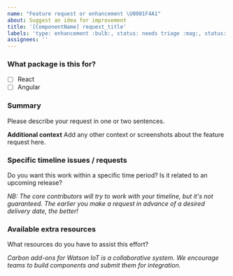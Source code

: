 ```yaml
---
name: "Feature request or enhancement \U0001F4A1"
about: Suggest an idea for improvement
title: '[ComponentName] request_title'
labels: 'type: enhancement :bulb:, status: needs triage :mag:, status: needs priority :inbox_tray:'
assignees: ''
---
```


<!--

Use this template if you want to request a new feature, or a change to an
existing feature.

If you'd like to request an entirely new component, please use the component request template instead.

If you are reporting a bug or problem, please use the bug template instead.

-->

### What package is this for?

- [ ] React
- [ ] Angular

### Summary

Please describe your request in one or two sentences.

**Additional context**
Add any other context or screenshots about the feature request here.

### Specific timeline issues / requests

Do you want this work within a specific time period? Is it related to an
upcoming release?

_NB: The core contributors will try to work with your timeline, but it's not
guaranteed. The earlier you make a request in advance of a desired delivery
date, the better!_

### Available extra resources

What resources do you have to assist this effort?

_Carbon add-ons for Watson IoT is a collaborative system. We encourage teams to build components and submit them for integration._

